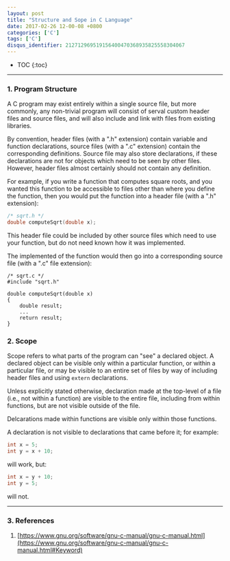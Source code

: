 ```yaml
---
layout: post
title: "Structure and Sope in C Language"
date: 2017-02-26 12-00-08 +0800
categories: ['C']
tags: ['C']
disqus_identifier: 212712969519156400470368935825558304067
---
```

* TOC
{:toc}

* * *

### 1. Program Structure

A C program may exist entirely within a single source file, but more commonly, any non-trivial program will consist of serval custom header files and source files, and will also include and link with files from existing libraries.

By convention, header files (with a ".h" extension) contain variable and function declarations, source files (with a ".c" extension) contain the corresponding definitions. Source file may also store declarations, if these declarations are not for objects which need to be seen by other files. However, header files almost certainly should not contain any definition.

For example, if you write a function that computes square roots, and you wanted this function to be accessible to files other than where you define the function, then you would put the function into a header file (with a ".h" extension):

```c
/* sqrt.h */
double computeSqrt(double x);
```

This header file could be included by other source files which need to use your function, but do not need known how it was implemented.

The implemented of the function would then go into a corresponding source file (with a ".c" file extension):

```
/* sqrt.c */
#include "sqrt.h"

double computeSqrt(double x)
{
    double result;
    ...
    return result;
}
```

### 2. Scope

Scope refers to what parts of the program can "see" a declared object. A declared object can be visible only within a particular function, or within a particular file, or may be visible to an entire set of files by way of including header files and using `extern` declarations.

Unless explicitly stated otherwise, declaration made at the top-level of a file (i.e., not within a function) are visible to the entire file, including from within functions, but are not visible outside of the file.

Delcarations made within functions are visible only within those functions.

A declaration is not visible to declarations that came before it; for example:

```c
int x = 5;
int y = x + 10;
```

will work, but:

```c
int x = y + 10;
int y = 5;
```

will not.

- - -

### 3. References

1. [https://www.gnu.org/software/gnu-c-manual/gnu-c-manual.html](https://www.gnu.org/software/gnu-c-manual/gnu-c-manual.html#Keyword)

